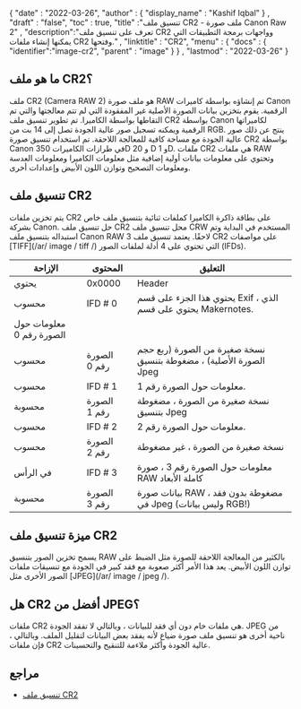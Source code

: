 {
  "date" : "2022-03-26",
  "author" : {
    "display_name" : "Kashif Iqbal"
} ,
  "draft" : "false",
  "toc" : true,
  "title" :"تنسيق ملف CR2 - ملف صورة Canon Raw 2" ,
  "description":"تعرف على تنسيق ملف CR2 وواجهات برمجة التطبيقات التي يمكنها إنشاء ملفات CR2 وفتحها." ,
  "linktitle" : "CR2",
  "menu" : {
    "docs" : {
      "identifier":"image-cr2",
      "parent" : "image"
}
} ,
  "lastmod" : "2022-03-26"
}

## ما هو ملف CR2؟

ملف CR2 (Camera RAW 2) هو ملف صورة RAW تم إنشاؤه بواسطة كاميرات Canon الرقمية. يقوم بتخزين بيانات الصورة الأصلية غير المفقودة التي لم تتم معالجتها والتي تم التقاطها بواسطة الكاميرا. تم تطوير تنسيق ملف CR2 بواسطة Canon لكاميراتها الرقمية ويمكنه تسجيل صور عالية الجودة تصل إلى 14 بت من RGB. ينتج عن ذلك صور عالية الجودة مع مساحة كافية للمعالجة اللاحقة. تم استخدام تنسيق صورة CR2 بواسطة Canon في طرازات الكاميرات 350D و 20 D و 1D. ملفات CR2 هي ملفات RAW وتحتوي على معلومات بيانات أولية إضافية مثل معلومات الكاميرا ومعلومات العدسة ومعلومات التصحيح وتوازن اللون الأبيض وإعدادات أخرى.

## تنسيق ملف CR2

يتم تخزين ملفات CR2 على بطاقة ذاكرة الكاميرا كملفات ثنائية بتنسيق ملف خاص بشركة Canon. حل تنسيق ملف CR2 محل تنسيق ملف CRW المستخدم في البداية وتم استبداله بتنسيق ملف Canon RAW 3 لاحقًا. يعتمد تنسيق ملف CR2 على مواصفات [TIFF](/ar/ image / tiff /) التي تحتوي على 4 أدلة لملفات الصور (IFDs).

| الإزاحة | المحتوى | التعليق |
---|---|---|
يحتوي | 0x0000 | Header | على ترتيب البايت والإصدار والإزاحة لصورة RAW |
| محسوب | IFD # 0 | يحتوي هذا الجزء على قسم Exif ، الذي يحتوي على قسم Makernotes.
معلومات حول الصورة رقم 0 |
| محسوب | الصورة رقم 0 | نسخة صغيرة من الصورة (ربع حجم الصورة الأصلية) ، مضغوطة بتنسيق Jpeg |
| محسوب | IFD # 1 | معلومات حول الصورة رقم 1. |
| محسوبة | الصورة رقم 1 | نسخة صغيرة من الصورة ، مضغوطة بتنسيق Jpeg |
| محسوب | IFD # 2 | معلومات حول الصورة رقم 2. |
| محسوب | الصورة رقم 2 | نسخة صغيرة من الصورة ، غير مضغوطة |
| في الرأس | IFD # 3 | معلومات حول الصورة رقم 3 ، صورة RAW كاملة الأبعاد |
| محسوبة | الصورة رقم 3 | بيانات صورة RAW ، مضغوطة بدون فقد في Jpeg (وليس بيانات RGB!) |

## ميزة تنسيق ملف CR2

يسمح تخزين الصور بتنسيق RAW بالكثير من المعالجة اللاحقة للصورة مثل الضبط على توازن اللون الأبيض. يعد هذا الأمر أكثر صعوبة مع فقد كبير في الجودة مع تنسيقات ملفات الصور الأخرى مثل [JPEG](/ar/ image / jpeg /).

## هل CR2 أفضل من JPEG؟

ملفات CR2 هي ملفات خام دون أي فقد للبيانات ، وبالتالي لا تفقد الجودة. JPEG من ناحية أخرى هو تنسيق ملف صورة ضياع لأنه يفقد بعض البيانات لتقليل الملف. وبالتالي ، فإن ملفات CR2 عالية الجودة وأكثر ملاءمة للتنقيح والتحسينات.

## مراجع

* [تنسيق ملف CR2](http://lclevy.free.fr/cr2/)

